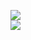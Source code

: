 [![](https://img.shields.io/badge/Made%20With-Github%20Spray-lightgrey.svg?style=for-the-badge&logo=github)](https://github.com/Annihil/github-spray#295)  
[![](https://i.imgur.com/2DrTn0Z.gif)](https://github.com/Annihil/github-spray)